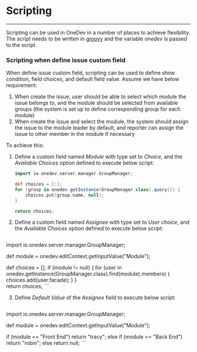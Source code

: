 # Scripting
--------------

Scripting can be used in OneDev in a number of places to achieve flexibility. The script needs to be written in [groovy](http://groovy-lang.org/) and the variable _onedev_ is passed to the script. 

### Scripting when define issue custom field  
When define issue custom field, scripting can be used to define show condition, field choices, and default field value. Assume we have below requirement:

1. When create the issue, user should be able to select which module the issue belongs to, and the module should be selected from available groups (the system is set up to define corresponding group for each module)
2. When create the issue and select the module, the system should assign the issue to the module leader by default, and reporter can assign the issue to other member in the module if necessary

To achieve this:

1. Define a custom field named _Module_ with type set to _Choice_, and the _Available Choices_ option defined to execute below script:

    ```groovy
    import io.onedev.server.manager.GroupManager;

    def choices = [:];
    for (group in onedev.getInstance(GroupManager.class).query()) {
        choices.put(group.name, null);
    }

    return choices;
    ````
2. Define a custom field named _Assignee_ with type set to _User choice_, and the _Available Choices_ option defined to execute below script:

    ```groovy
import io.onedev.server.manager.GroupManager;

def module = onedev.editContext.getInputValue("Module");

def choices = [];
if (module != null) {
	for (user in onedev.getInstance(GroupManager.class).find(module).members) {
		choices.add(user.facade);
	}
}	
return choices;
    ```    
    
3. Define _Default Value_ of the _Assignee_ field to execute below script:

    ```groovy
import io.onedev.server.manager.GroupManager;

def module = onedev.editContext.getInputValue("Module");

if (module == "Front End")
	return "tracy";
else if (module == "Back End")
	return "robin";
else
	return null;
    ```